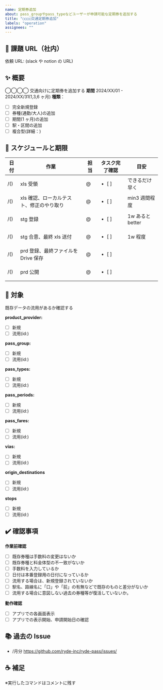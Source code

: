 ```yaml
---
name: 定期券追加
about: pass_groupやpass_typeなどユーザーが申請可能な定期券を追加する
title: "◯◯◯◯交通定期券追加"
labels: "operation"
assignees: ""
---
```


## 🥇 課題 URL（社内）

依頼 URL: (slack や notion の URL)

## ✨ 概要

◯◯◯◯ 交通向けに定期券を追加する
**期間** 2024/XX/01 - 2024/XX/31(1,3,6 ヶ月)
**種類**：

- [ ] 完全新規登録
- [ ] 券種(通勤/大人)の追加
- [ ] 期間(1 ヶ月)の追加
- [ ] 駅・区間の追加
- [ ] 複合型(詳細：)

## 📅 スケジュールと期限

| 日付 | 作業                                     | 担当 | タスク完了確認    | 目安             |
| ---- | ---------------------------------------- | ---- | ----------------- | ---------------- |
| /()  | xls 受領                                 | @    | <ul><li>[ ] </ul> | できるだけ早く   |
| /()  | xls 確認、ローカルテスト、修正のやり取り | @    | <ul><li>[ ] </ul> | min3 週間程度    |
| /()  | stg 登録                                 | @    | <ul><li>[ ] </ul> | 1w あると better |
| /()  | stg 合意、最終 xls 送付                  | @    | <ul><li>[ ] </ul> | 1w 程度          |
| /()  | prd 登録、最終ファイルを Drive 保存      | @    | <ul><li>[ ] </ul> |
| /()  | prd 公開                                 | @    | <ul><li>[ ] </ul> |

## 🚀 対象

既存データの流用があるか確認する

**product_provider:**

- [ ] 新規
- [ ] 流用(id:)

**pass_group:**

- [ ] 新規
- [ ] 流用(id:)

**pass_types:**

- [ ] 新規
- [ ] 流用(id:)

**pass_periods:**

- [ ] 新規
- [ ] 流用(id:)

**pass_fares:**

- [ ] 新規
- [ ] 流用(id:)

**vias:**

- [ ] 新規
- [ ] 流用(id:)

**origin_destinations**

- [ ] 新規
- [ ] 流用(id:)

**stops**

- [ ] 新規
- [ ] 流用(id:)

## ✔️ 確認事項

**作業前確認**

- [ ] 既存券種は手数料の変更はないか
- [ ] 既存券種と料金体型の不一致がないか
- [ ] 手数料を入力しているか
- [ ] 日付は本番登録用の日付になっているか
- [ ] 流用する場合は、新規登録されていないか
- [ ] 駅名、路線名に「口」や「前」の有無などで既存のものと差分がないか
- [ ] 流用する場合に意図しない過去の券種等が復活していないか。

**動作確認**

- [ ] アプリでの各画面表示
- [ ] アプリでの表示開始、申請開始日の確認

## 📚 過去の Issue

- /月分 https://github.com/ryde-inc/ryde-pass/issues/

## ☕ 補足

※実行したコマンドはコメントに残す
